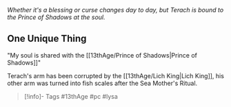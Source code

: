 *Whether it's a blessing or curse changes day to day, but Terach is bound to the Prince of Shadows at the soul.*

## One Unique Thing
"My soul is shared with the [[13thAge/Prince of Shadows|Prince of Shadows]]"

Terach's arm has been corrupted by the [[13thAge/Lich King|Lich King]], his other arm was turned into fish scales after the Sea Mother's Ritual.

> [!info]- Tags
> #13thAge #pc #lysa 
> 
